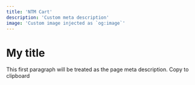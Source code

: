 ```yaml
---
title: 'NTM Cart'
description: 'Custom meta description'
image: 'Custom image injected as `og:image`'
---
```

# My title
This first paragraph will be treated as the page meta description.
Copy to clipboard
